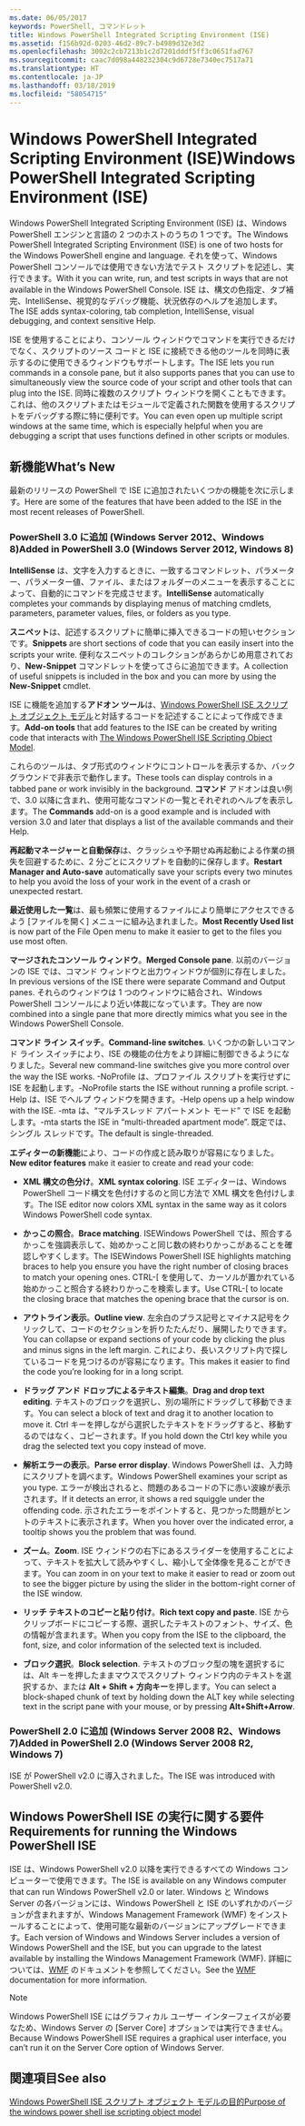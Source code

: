 ```yaml
---
ms.date: 06/05/2017
keywords: PowerShell, コマンドレット
title: Windows PowerShell Integrated Scripting Environment (ISE)
ms.assetid: f156b92d-0203-46d2-89c7-b4989d32e3d2
ms.openlocfilehash: 3002c2cb7213b1c2d7201dddf5ff3c0651fad767
ms.sourcegitcommit: caac7d098a448232304c9d6728e7340ec7517a71
ms.translationtype: HT
ms.contentlocale: ja-JP
ms.lasthandoff: 03/18/2019
ms.locfileid: "58054715"
---
```

# <a name="windows-powershell-integrated-scripting-environment-ise"></a><span data-ttu-id="cdfa9-103">Windows PowerShell Integrated Scripting Environment (ISE)</span><span class="sxs-lookup"><span data-stu-id="cdfa9-103">Windows PowerShell Integrated Scripting Environment (ISE)</span></span>

<span data-ttu-id="cdfa9-104">Windows PowerShell Integrated Scripting Environment (ISE) は、Windows PowerShell エンジンと言語の 2 つのホストのうちの 1 つです。</span><span class="sxs-lookup"><span data-stu-id="cdfa9-104">The Windows PowerShell Integrated Scripting Environment (ISE) is one of two hosts for the Windows PowerShell engine and language.</span></span> <span data-ttu-id="cdfa9-105">それを使って、Windows PowerShell コンソールでは使用できない方法でテスト スクリプトを記述し、実行できます。</span><span class="sxs-lookup"><span data-stu-id="cdfa9-105">With it you can write, run, and test scripts in ways that are not available in the Windows PowerShell Console.</span></span> <span data-ttu-id="cdfa9-106">ISE は、構文の色指定、タブ補完、IntelliSense、視覚的なデバッグ機能、状況依存のヘルプを追加します。</span><span class="sxs-lookup"><span data-stu-id="cdfa9-106">The ISE adds syntax-coloring, tab completion, IntelliSense, visual debugging, and context sensitive Help.</span></span>

<span data-ttu-id="cdfa9-107">ISE を使用することにより、コンソール ウィンドウでコマンドを実行できるだけでなく、スクリプトのソース コードと ISE に接続できる他のツールを同時に表示するのに使用できるウィンドウもサポートします。</span><span class="sxs-lookup"><span data-stu-id="cdfa9-107">The ISE lets you run commands in a console pane, but it also supports panes that you can use to simultaneously view the source code of your script and other tools that can plug into the ISE.</span></span> <span data-ttu-id="cdfa9-108">同時に複数のスクリプト ウィンドウを開くこともできます。これは、他のスクリプトまたはモジュールで定義された関数を使用するスクリプトをデバッグする際に特に便利です。</span><span class="sxs-lookup"><span data-stu-id="cdfa9-108">You can even open up multiple script windows at the same time, which is especially helpful when you are debugging a script that uses functions defined in other scripts or modules.</span></span>

## <a name="whats-new"></a><span data-ttu-id="cdfa9-109">新機能</span><span class="sxs-lookup"><span data-stu-id="cdfa9-109">What’s New</span></span>

<span data-ttu-id="cdfa9-110">最新のリリースの PowerShell で ISE に追加されたいくつかの機能を次に示します。</span><span class="sxs-lookup"><span data-stu-id="cdfa9-110">Here are some of the features that have been added to the ISE in the most recent releases of PowerShell.</span></span>

### <a name="added-in-powershell-30-windows-server-2012-windows-8"></a><span data-ttu-id="cdfa9-111">PowerShell 3.0 に追加 (Windows Server 2012、Windows 8)</span><span class="sxs-lookup"><span data-stu-id="cdfa9-111">Added in PowerShell 3.0 (Windows Server 2012, Windows 8)</span></span>

<span data-ttu-id="cdfa9-112">**IntelliSense** は、文字を入力するときに、一致するコマンドレット、パラメーター、パラメーター値、ファイル、またはフォルダーのメニューを表示することによって、自動的にコマンドを完成させます。</span><span class="sxs-lookup"><span data-stu-id="cdfa9-112">**IntelliSense** automatically completes your commands by displaying menus of matching cmdlets, parameters, parameter values, files, or folders as you type.</span></span>

<span data-ttu-id="cdfa9-113">**スニペット**は、記述するスクリプトに簡単に挿入できるコードの短いセクションです。</span><span class="sxs-lookup"><span data-stu-id="cdfa9-113">**Snippets** are short sections of code that you can easily insert into the scripts your write.</span></span> <span data-ttu-id="cdfa9-114">便利なスニペットのコレクションがあらかじめ用意されており、**New-Snippet** コマンドレットを使ってさらに追加できます。</span><span class="sxs-lookup"><span data-stu-id="cdfa9-114">A collection of useful snippets is included in the box and you can more by using the **New-Snippet** cmdlet.</span></span>

<span data-ttu-id="cdfa9-115">ISE に機能を追加する**アドオン ツール**は、[Windows PowerShell ISE スクリプト オブジェクト モデル](../../core-powershell/ise/The-ISE-Object-Model-Hierarchy.md)と対話するコードを記述することによって作成できます。</span><span class="sxs-lookup"><span data-stu-id="cdfa9-115">**Add-on tools** that add features to the ISE can be created by writing code that interacts with [The Windows PowerShell ISE Scripting Object Model](../../core-powershell/ise/The-ISE-Object-Model-Hierarchy.md).</span></span>

<span data-ttu-id="cdfa9-116">これらのツールは、タブ形式のウィンドウにコントロールを表示するか、バックグラウンドで非表示で動作します。</span><span class="sxs-lookup"><span data-stu-id="cdfa9-116">These tools can display controls in a tabbed pane or work invisibly in the background.</span></span> <span data-ttu-id="cdfa9-117">**コマンド** アドオンは良い例で、3.0 以降に含まれ、使用可能なコマンドの一覧とそれぞれのヘルプを表示します。</span><span class="sxs-lookup"><span data-stu-id="cdfa9-117">The **Commands** add-on is a good example and is included with version 3.0 and later that displays a list of the available commands and their Help.</span></span>

<span data-ttu-id="cdfa9-118">**再起動マネージャーと自動保存**は、クラッシュや予期せぬ再起動による作業の損失を回避するために、2 分ごとにスクリプトを自動的に保存します。</span><span class="sxs-lookup"><span data-stu-id="cdfa9-118">**Restart Manager and Auto-save** automatically save your scripts every two minutes to help you avoid the loss of your work in the event of a crash or unexpected restart.</span></span>

<span data-ttu-id="cdfa9-119">**最近使用した一覧**は、最も頻繁に使用するファイルにより簡単にアクセスできるよう [ファイルを開く] メニューに組み込まれました。</span><span class="sxs-lookup"><span data-stu-id="cdfa9-119">**Most Recently Used list** is now part of the File Open menu to make it easier to get to the files you use most often.</span></span>

<span data-ttu-id="cdfa9-120">**マージされたコンソール ウィンドウ**。</span><span class="sxs-lookup"><span data-stu-id="cdfa9-120">**Merged Console pane**.</span></span> <span data-ttu-id="cdfa9-121">以前のバージョンの ISE では、コマンド ウィンドウと出力ウィンドウが個別に存在しました。</span><span class="sxs-lookup"><span data-stu-id="cdfa9-121">In previous versions of the ISE there were separate Command and Output panes.</span></span> <span data-ttu-id="cdfa9-122">それらのウィンドウは 1 つのウィンドウに結合され、Windows PowerShell コンソールにより近い体裁になっています。</span><span class="sxs-lookup"><span data-stu-id="cdfa9-122">They are now combined into a single pane that more directly mimics what you see in the Windows PowerShell Console.</span></span>

<span data-ttu-id="cdfa9-123">**コマンド ライン スイッチ**。</span><span class="sxs-lookup"><span data-stu-id="cdfa9-123">**Command-line switches**.</span></span> <span data-ttu-id="cdfa9-124">いくつかの新しいコマンド ライン スイッチにより、ISE の機能の仕方をより詳細に制御できるようになりました。</span><span class="sxs-lookup"><span data-stu-id="cdfa9-124">Several new command-line switches give you more control over the way the ISE works.</span></span> <span data-ttu-id="cdfa9-125">-NoProfile は、プロファイル スクリプトを実行せずに ISE を起動します。</span><span class="sxs-lookup"><span data-stu-id="cdfa9-125">-NoProfile starts the ISE without running a profile script.</span></span> <span data-ttu-id="cdfa9-126">-Help は、ISE でヘルプ ウィンドウを開きます。</span><span class="sxs-lookup"><span data-stu-id="cdfa9-126">-Help opens up a help window with the ISE.</span></span> <span data-ttu-id="cdfa9-127">-mta は、“マルチスレッド アパートメント モード” で ISE を起動します。</span><span class="sxs-lookup"><span data-stu-id="cdfa9-127">-mta starts the ISE in “multi-threaded apartment mode”.</span></span> <span data-ttu-id="cdfa9-128">既定では、シングル スレッドです。</span><span class="sxs-lookup"><span data-stu-id="cdfa9-128">The default is single-threaded.</span></span>

<span data-ttu-id="cdfa9-129">**エディターの新機能**により、コードの作成と読み取りが容易になりました。</span><span class="sxs-lookup"><span data-stu-id="cdfa9-129">**New editor features** make it easier to create and read your code:</span></span>

- <span data-ttu-id="cdfa9-130">**XML 構文の色分け**。</span><span class="sxs-lookup"><span data-stu-id="cdfa9-130">**XML syntax coloring**.</span></span> <span data-ttu-id="cdfa9-131">ISE エディターは、Windows PowerShell コード構文を色付けするのと同じ方法で XML 構文を色付けします。</span><span class="sxs-lookup"><span data-stu-id="cdfa9-131">The ISE editor now colors XML syntax in the same way as it colors Windows PowerShell code syntax.</span></span>

- <span data-ttu-id="cdfa9-132">**かっこの照合**。</span><span class="sxs-lookup"><span data-stu-id="cdfa9-132">**Brace matching**.</span></span> <span data-ttu-id="cdfa9-133">ISEWindows PowerShell では、照合するかっこを強調表示して、始めかっこと同じ数の終わりかっこがあることを確認しやすくします。</span><span class="sxs-lookup"><span data-stu-id="cdfa9-133">The ISEWindows PowerShell ISE highlights matching braces to help you ensure you have the right number of closing braces to match your opening ones.</span></span> <span data-ttu-id="cdfa9-134">CTRL-\[ を使用して、カーソルが置かれている始めかっこと照合する終わりかっこを検索します。</span><span class="sxs-lookup"><span data-stu-id="cdfa9-134">Use CTRL-\[ to locate the closing brace that matches the opening brace that the cursor is on.</span></span>

- <span data-ttu-id="cdfa9-135">**アウトライン表示**。</span><span class="sxs-lookup"><span data-stu-id="cdfa9-135">**Outline view**.</span></span> <span data-ttu-id="cdfa9-136">左余白のプラス記号とマイナス記号をクリックして、コードのセクションを折りたたんだり、展開したりできます。</span><span class="sxs-lookup"><span data-stu-id="cdfa9-136">You can collapse or expand sections of your code by clicking the plus and minus signs in the left margin.</span></span> <span data-ttu-id="cdfa9-137">これにより、長いスクリプト内で探しているコードを見つけるのが容易になります。</span><span class="sxs-lookup"><span data-stu-id="cdfa9-137">This makes it easier to find the code you’re looking for in a long script.</span></span>

- <span data-ttu-id="cdfa9-138">**ドラッグ アンド ドロップによるテキスト編集**。</span><span class="sxs-lookup"><span data-stu-id="cdfa9-138">**Drag and drop text editing**.</span></span> <span data-ttu-id="cdfa9-139">テキストのブロックを選択し、別の場所にドラッグして移動できます。</span><span class="sxs-lookup"><span data-stu-id="cdfa9-139">You can select a block of text and drag it to another location to move it.</span></span> <span data-ttu-id="cdfa9-140">Ctrl キーを押しながら選択したテキストをドラッグすると、移動するのではなく、コピーされます。</span><span class="sxs-lookup"><span data-stu-id="cdfa9-140">If you hold down the Ctrl key while you drag the selected text you copy instead of move.</span></span>

- <span data-ttu-id="cdfa9-141">**解析エラーの表示**。</span><span class="sxs-lookup"><span data-stu-id="cdfa9-141">**Parse error display**.</span></span> <span data-ttu-id="cdfa9-142">Windows PowerShell は、入力時にスクリプトを調べます。</span><span class="sxs-lookup"><span data-stu-id="cdfa9-142">Windows PowerShell examines your script as you type.</span></span> <span data-ttu-id="cdfa9-143">エラーが検出されると、問題のあるコードの下に赤い波線が表示されます。</span><span class="sxs-lookup"><span data-stu-id="cdfa9-143">If it detects an error, it shows a red squiggle under the offending code.</span></span> <span data-ttu-id="cdfa9-144">示されたエラーをポイントすると、見つかった問題がヒントのテキストに表示されます。</span><span class="sxs-lookup"><span data-stu-id="cdfa9-144">When you hover over the indicated error, a tooltip shows you the problem that was found.</span></span>

- <span data-ttu-id="cdfa9-145">**ズーム**。</span><span class="sxs-lookup"><span data-stu-id="cdfa9-145">**Zoom**.</span></span> <span data-ttu-id="cdfa9-146">ISE ウィンドウの右下にあるスライダーを使用することによって、テキストを拡大して読みやすくし、縮小して全体像を見ることができます。</span><span class="sxs-lookup"><span data-stu-id="cdfa9-146">You can zoom in on your text to make it easier to read or zoom out to see the bigger picture by using the slider in the bottom-right corner of the ISE window.</span></span>

- <span data-ttu-id="cdfa9-147">**リッチ テキストのコピーと貼り付け**。</span><span class="sxs-lookup"><span data-stu-id="cdfa9-147">**Rich text copy and paste**.</span></span> <span data-ttu-id="cdfa9-148">ISE からクリップボードにコピーする際、選択したテキストのフォント、サイズ、色の情報が含まれます。</span><span class="sxs-lookup"><span data-stu-id="cdfa9-148">When you copy from the ISE to the clipboard, the font, size, and color information of the selected text is included.</span></span>

- <span data-ttu-id="cdfa9-149">**ブロック選択**。</span><span class="sxs-lookup"><span data-stu-id="cdfa9-149">**Block selection**.</span></span> <span data-ttu-id="cdfa9-150">テキストのブロック型の塊を選択するには、Alt キーを押したままマウスでスクリプト ウィンドウ内のテキストを選択するか、または **Alt + Shift + 方向キー**を押します。</span><span class="sxs-lookup"><span data-stu-id="cdfa9-150">You can select a block-shaped chunk of text by holding down the ALT key while selecting text in the script pane with your mouse, or by pressing **Alt+Shift+Arrow**.</span></span>

### <a name="added-in-powershell-20-windows-server-2008-r2-windows-7"></a><span data-ttu-id="cdfa9-151">PowerShell 2.0 に追加 (Windows Server 2008 R2、Windows 7)</span><span class="sxs-lookup"><span data-stu-id="cdfa9-151">Added in PowerShell 2.0 (Windows Server 2008 R2, Windows 7)</span></span>

<span data-ttu-id="cdfa9-152">ISE が PowerShell v2.0 に導入されました。</span><span class="sxs-lookup"><span data-stu-id="cdfa9-152">The ISE was introduced with PowerShell v2.0.</span></span>

## <a name="requirements-for-running-the-windows-powershell-ise"></a><span data-ttu-id="cdfa9-153">Windows PowerShell ISE の実行に関する要件</span><span class="sxs-lookup"><span data-stu-id="cdfa9-153">Requirements for running the Windows PowerShell ISE</span></span>

<span data-ttu-id="cdfa9-154">ISE は、Windows PowerShell v2.0 以降を実行できるすべての Windows コンピューターで使用できます。</span><span class="sxs-lookup"><span data-stu-id="cdfa9-154">The ISE is available on any Windows computer that can run Windows PowerShell v2.0 or later.</span></span> <span data-ttu-id="cdfa9-155">Windows と Windows Server の各バージョンには、Windows PowerShell と ISE のいずれかのバージョンが含まれますが、Windows Management Framework (WMF) をインストールすることによって、使用可能な最新のバージョンにアップグレードできます。</span><span class="sxs-lookup"><span data-stu-id="cdfa9-155">Each version of Windows and Windows Server includes a version of Windows PowerShell and the ISE, but you can upgrade to the latest available by installing the Windows Management Framework (WMF).</span></span> <span data-ttu-id="cdfa9-156">詳細については、[WMF](/powershell/wmf) のドキュメントを参照してください。</span><span class="sxs-lookup"><span data-stu-id="cdfa9-156">See the [WMF](/powershell/wmf) documentation for more information.</span></span>

> [!NOTE]
> <span data-ttu-id="cdfa9-157">Windows PowerShell ISE にはグラフィカル ユーザー インターフェイスが必要なため、Windows Server の [Server Core] オプションでは実行できません。</span><span class="sxs-lookup"><span data-stu-id="cdfa9-157">Because Windows PowerShell ISE requires a graphical user interface, you can’t run it on the Server Core option of Windows Server.</span></span>

## <a name="see-also"></a><span data-ttu-id="cdfa9-158">関連項目</span><span class="sxs-lookup"><span data-stu-id="cdfa9-158">See also</span></span>

[<span data-ttu-id="cdfa9-159">Windows PowerShell ISE スクリプト オブジェクト モデルの目的</span><span class="sxs-lookup"><span data-stu-id="cdfa9-159">Purpose of the windows power shell ise scripting object model</span></span>](../../core-powershell/ise/Purpose-of-the-Windows-PowerShell-ISE-Scripting-Object-Model.md)
